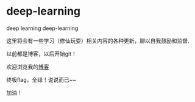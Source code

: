 # deep-learning
deep learning deep-learning

这里将会有一些学习（修仙玩耍）相关内容的各种更新，聊以自我鼓励和监督.

以前都是博客，以后开始git！

欢迎浏览我的[博客](https://blog.csdn.net/qq_34241498)

终极flag，全绿！说说而已~~

加油！
